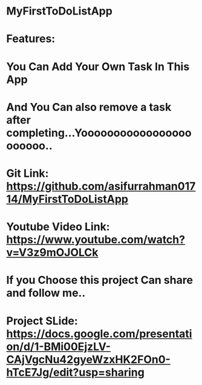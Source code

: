 # MyFirstToDoListApp
# Features:
# You Can Add Your Own Task In This App
# And You Can also remove a task after completing...Yooooooooooooooooooooooo..
# Git Link: https://github.com/asifurrahman01714/MyFirstToDoListApp
# Youtube Video Link: https://www.youtube.com/watch?v=V3z9mOJOLCk

# If you Choose this project Can share and follow me..
# Project SLide: https://docs.google.com/presentation/d/1-BMi00EjzLV-CAjVgcNu42gyeWzxHK2FOn0-hTcE7Jg/edit?usp=sharing